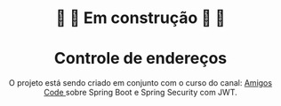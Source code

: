 <h1 align="center"> 🚧 🚧 Em construção  🚧 🚧 <h1>

<h1 align="center">Controle de endereços</h1>

  <p align="center">O projeto está sendo criado em conjunto com o curso do canal: <a href="https://www.youtube.com/watch?v=VVn9OG9nfH0">Amigos Code </a> sobre
    Spring Boot e Spring Security com JWT.</p>


